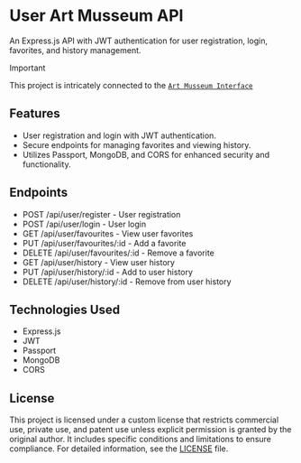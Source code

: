# User Art Musseum API

An Express.js API with JWT authentication for user registration, login, favorites, and history management.

> [!IMPORTANT]  
> This project is intricately connected to the [`Art Musseum Interface`](https://github.com/FranBlake89/Art_Museum_React)

## Features

- User registration and login with JWT authentication.
- Secure endpoints for managing favorites and viewing history.
- Utilizes Passport, MongoDB, and CORS for enhanced security and functionality.

## Endpoints

- POST /api/user/register - User registration
- POST /api/user/login - User login
- GET /api/user/favourites - View user favorites
- PUT /api/user/favourites/:id - Add a favorite
- DELETE /api/user/favourites/:id - Remove a favorite
- GET /api/user/history - View user history
- PUT /api/user/history/:id - Add to user history
- DELETE /api/user/history/:id - Remove from user history

## Technologies Used

- Express.js
- JWT
- Passport
- MongoDB
- CORS

## License

This project is licensed under a custom license that restricts commercial use, private use, and patent use unless explicit permission is granted by the original author. It includes specific conditions and limitations to ensure compliance. For detailed information, see the [LICENSE](../LICENSE.md) file.
